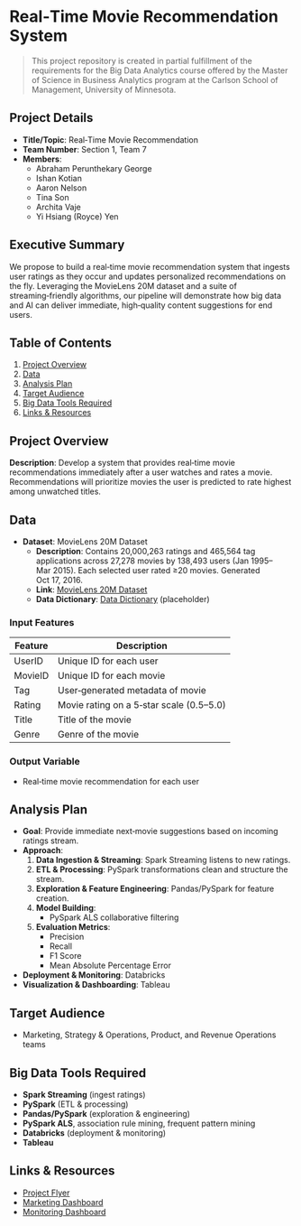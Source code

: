 # Real‑Time Movie Recommendation System

> This project repository is created in partial fulfillment of the requirements for the Big Data Analytics course offered by the Master of Science in Business Analytics program at the Carlson School of Management, University of Minnesota.

## Project Details
- **Title/Topic**: Real‑Time Movie Recommendation
- **Team Number**: Section 1, Team 7
- **Members**:
  - Abraham Perunthekary George
  - Ishan Kotian
  - Aaron Nelson
  - Tina Son
  - Archita Vaje
  - Yi Hsiang (Royce) Yen

  

## Executive Summary
We propose to build a real‑time movie recommendation system that ingests user ratings as they occur and updates personalized recommendations on the fly. Leveraging the MovieLens 20M dataset and a suite of streaming‑friendly algorithms, our pipeline will demonstrate how big data and AI can deliver immediate, high‑quality content suggestions for end users.

## Table of Contents
1. [Project Overview](#project-overview)
2. [Data](#data)
3. [Analysis Plan](#analysis-plan)
4. [Target Audience](#target-audience)
5. [Big Data Tools Required](#big-data-tools-required)
6. [Links & Resources](#links--resources)

## Project Overview
**Description**: Develop a system that provides real‑time movie recommendations immediately after a user watches and rates a movie. Recommendations will prioritize movies the user is predicted to rate highest among unwatched titles.

## Data
- **Dataset**: MovieLens 20M Dataset  
  - **Description**: Contains 20,000,263 ratings and 465,564 tag applications across 27,278 movies by 138,493 users (Jan 1995–Mar 2015). Each selected user rated ≥20 movies. Generated Oct 17, 2016.  
  - **Link**: [MovieLens 20M Dataset](https://grouplens.org/datasets/movielens/20m/)  
  - **Data Dictionary**: [Data Dictionary](#) (placeholder)

### Input Features
| Feature  | Description                                |
|----------|--------------------------------------------|
| UserID   | Unique ID for each user                    |
| MovieID  | Unique ID for each movie                   |
| Tag      | User‑generated metadata of movie           |
| Rating   | Movie rating on a 5‑star scale (0.5–5.0)   |
| Title    | Title of the movie                         |
| Genre    | Genre of the movie                         |

### Output Variable
- Real‑time movie recommendation for each user

## Analysis Plan
- **Goal**: Provide immediate next‑movie suggestions based on incoming ratings stream.
- **Approach**:
  1. **Data Ingestion & Streaming**: Spark Streaming listens to new ratings.  
  2. **ETL & Processing**: PySpark transformations clean and structure the stream.  
  3. **Exploration & Feature Engineering**: Pandas/PySpark for feature creation.  
  4. **Model Building**:
     - PySpark ALS collaborative filtering  
  5. **Evaluation Metrics**:
     - Precision  
     - Recall  
     - F1 Score  
     - Mean Absolute Percentage Error  
- **Deployment & Monitoring**: Databricks  
- **Visualization & Dashboarding**: Tableau

## Target Audience
- Marketing, Strategy & Operations, Product, and Revenue Operations teams

## Big Data Tools Required
- **Spark Streaming** (ingest ratings)  
- **PySpark** (ETL & processing)  
- **Pandas/PySpark** (exploration & engineering)  
- **PySpark ALS**, association rule mining, frequent pattern mining  
- **Databricks** (deployment & monitoring)  
- **Tableau**

## Links & Resources
- [Project Flyer](https://www.canva.com/design/DAGlnRBgqM8/rnpY-b5GCMxnEAy6gMrwgQ/view?utm_content=DAGlnRBgqM8&utm_campaign=designshare&utm_medium=link2&utm_source=uniquelinks&utlId=h3168aea72a)
- [Marketing Dashboard](https://public.tableau.com/app/profile/yi.hsiang.yen/viz/Real_Time_Ratings_Monitor_Dashboard/MKTDashboard?publish=yes)
- [Monitoring Dashboard](https://public.tableau.com/app/profile/yi.hsiang.yen/viz/Real_Time_Ratings_Monitor_Dashboard/MKTDashboard?publish=yes)
